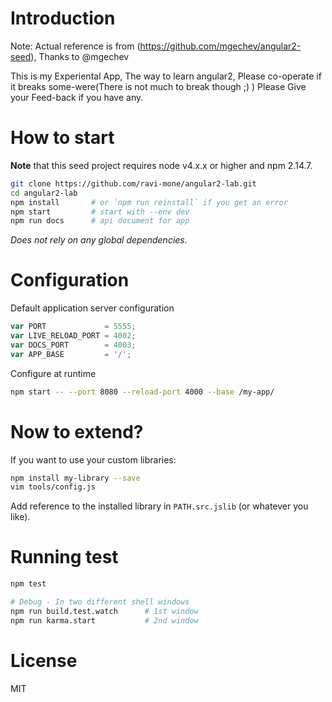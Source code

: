 # Introduction

Note: Actual reference is from (https://github.com/mgechev/angular2-seed), Thanks to @mgechev 

This is my Experiental App, The way to learn angular2, Please co-operate if it breaks some-were(There is not much to break though ;) ) 
Please Give your Feed-back if you have any.


# How to start

**Note** that this seed project requires node v4.x.x or higher and npm 2.14.7.

```bash
git clone https://github.com/ravi-mone/angular2-lab.git
cd angular2-lab
npm install       # or `npm run reinstall` if you get an error
npm start         # start with --env dev
npm run docs      # api document for app
```
_Does not rely on any global dependencies._

 

# Configuration

Default application server configuration

```javascript
var PORT             = 5555;
var LIVE_RELOAD_PORT = 4002;
var DOCS_PORT        = 4003;
var APP_BASE         = '/';
```

Configure at runtime

```bash
npm start -- --port 8080 --reload-port 4000 --base /my-app/
```

# Now to extend?

If you want to use your custom libraries:

```bash
npm install my-library --save
vim tools/config.js
```
Add reference to the installed library in `PATH.src.jslib` (or whatever you like).

# Running test

```bash
npm test

# Debug - In two different shell windows
npm run build.test.watch      # 1st window
npm run karma.start           # 2nd window
```
 

# License

MIT
